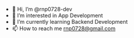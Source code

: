 - 👋 Hi, I’m @rnp0728-dev
- 👀 I’m interested in App Development
- 🌱 I’m currently learning Backend Development
- 📫 How to reach me rnp0728@gmail.com

<!---
rnp0728-dev/rnp0728-dev is a ✨ special ✨ repository because its `README.md` (this file) appears on your GitHub profile.
You can click the Preview link to take a look at your changes.
--->
